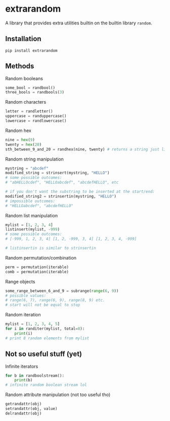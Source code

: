 # extrarandom
A library that provides extra utilities builtin on the builtin library `random`.

## Installation
`pip install extrarandom`

## Methods
Random booleans
```py
some_bool = randbool()
three_bools = randbools(3)
```

Random characters
```py
letter = randletter()
uppercase = randuppercase()
lowercase = randlowercase()
```

Random hex
```py
nine = hex(9)
twenty = hex(20)
sth_between_9_and_20 = randhex(nine, twenty) # returns a string just like hex()
```

Random string manipulation
```py
mystring = "abcdef"
modified_string = strinsert(mystring, "HELLO")
# some possible outcomes:
# "abHELLOcdef", "HELLOabcdef", "abcdefHELLO", etc

# if you don't want the substring to be inserted at the start/end:
modified_string2 = strinsertin(mystring, "HELLO")
# impossible outcomes:
# "HELLOabcdef", "abcdefHELLO"
```

Random list manipulation
```py
mylist = [1, 2, 3, 4]
listinsert(mylist, -999)
# some possible outcomes:
# [-999, 1, 2, 3, 4] [1, 2, -999, 3, 4] [1, 2, 3, 4, -999]

# listinsertin is similar to strinsertin
```

Random permutation/combination
```py
perm = permutation(iterable)
comb = permutation(iterable)
```

Range objects
```py
some_range_between_6_and_9 = subrange(range(6, 9))
# possible values:
# range(6, 7), range(6, 9), range(8, 9) etc.
# start will not be equal to stop
```

Random iteration
```py
mylist = [1, 2, 3, 4, 5]
for i in randiter(mylist, total=8):
    print(i)
# print 8 random elements from mylist
```

## Not so useful stuff (yet)

Infinite iterators
```py
for b in randboolstream():
    print(b)
# infinite random boolean stream lol
```

Random attribute manipulation (not too useful tho)
```py
getrandattr(obj)
setrandattr(obj, value)
delrandattr(obj)
```